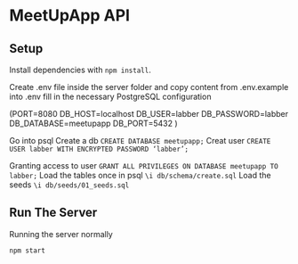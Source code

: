 # MeetUpApp API

## Setup

Install dependencies with `npm install`.


Create .env file inside the server folder and copy content from .env.example into .env
fill in the necessary PostgreSQL configuration

(PORT=8080
DB_HOST=localhost
DB_USER=labber
DB_PASSWORD=labber
DB_DATABASE=meetupapp
DB_PORT=5432 
)

Go into psql
Create a db  `CREATE DATABASE meetupapp;`
Creat user  `CREATE USER labber WITH ENCRYPTED PASSWORD ‘labber’;` 

Granting access to user `GRANT ALL PRIVILEGES ON DATABASE meetupapp TO labber;`
Load the tables once in psql 
 `\i db/schema/create.sql`
 Load the seeds 
 `\i db/seeds/01_seeds.sql`

## Run The Server

Running the server normally

`npm start`




